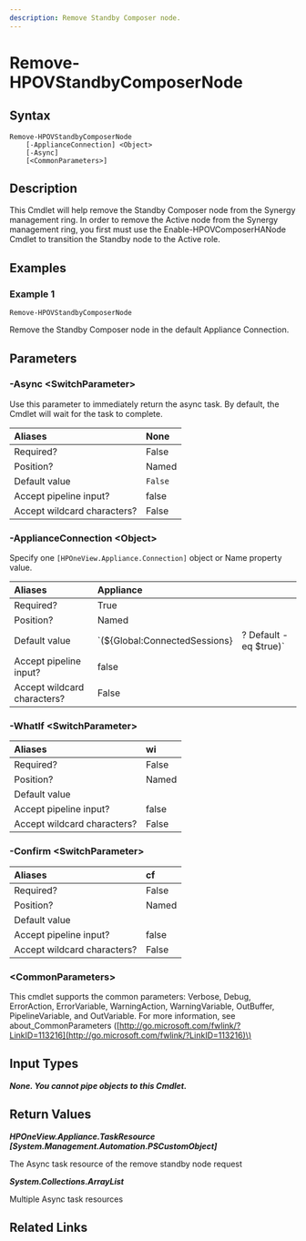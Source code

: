 ```yaml
---
description: Remove Standby Composer node.
---
```


# Remove-HPOVStandbyComposerNode

## Syntax

```text
Remove-HPOVStandbyComposerNode
    [-ApplianceConnection] <Object>
    [-Async]
    [<CommonParameters>]
```

## Description

This Cmdlet will help remove the Standby Composer node from the Synergy management ring. In order to remove the Active node from the Synergy management ring, you first must use the Enable-HPOVComposerHANode Cmdlet to transition the Standby node to the Active role.

## Examples

### Example 1

```text
Remove-HPOVStandbyComposerNode
```

Remove the Standby Composer node in the default Appliance Connection.

## Parameters

### -Async &lt;SwitchParameter&gt;

Use this parameter to immediately return the async task. By default, the Cmdlet will wait for the task to complete.

| Aliases | None |
| :--- | :--- |
| Required? | False |
| Position? | Named |
| Default value | `False` |
| Accept pipeline input? | false |
| Accept wildcard characters? | False |

### -ApplianceConnection &lt;Object&gt;

Specify one `[HPOneView.Appliance.Connection]` object or Name property value.

| Aliases | Appliance |  |
| :--- | :--- | :--- |
| Required? | True |  |
| Position? | Named |  |
| Default value | \`\(${Global:ConnectedSessions} | ? Default -eq $true\)\` |
| Accept pipeline input? | false |  |
| Accept wildcard characters? | False |  |

### -WhatIf &lt;SwitchParameter&gt;

| Aliases | wi |
| :--- | :--- |
| Required? | False |
| Position? | Named |
| Default value |  |
| Accept pipeline input? | false |
| Accept wildcard characters? | False |

### -Confirm &lt;SwitchParameter&gt;

| Aliases | cf |
| :--- | :--- |
| Required? | False |
| Position? | Named |
| Default value |  |
| Accept pipeline input? | false |
| Accept wildcard characters? | False |

### &lt;CommonParameters&gt;

This cmdlet supports the common parameters: Verbose, Debug, ErrorAction, ErrorVariable, WarningAction, WarningVariable, OutBuffer, PipelineVariable, and OutVariable. For more information, see about\_CommonParameters \([http://go.microsoft.com/fwlink/?LinkID=113216](http://go.microsoft.com/fwlink/?LinkID=113216)\)

## Input Types

_**None. You cannot pipe objects to this Cmdlet.**_

## Return Values

_**HPOneView.Appliance.TaskResource \[System.Management.Automation.PSCustomObject\]**_

The Async task resource of the remove standby node request

_**System.Collections.ArrayList**_ 

Multiple Async task resources

## Related Links

